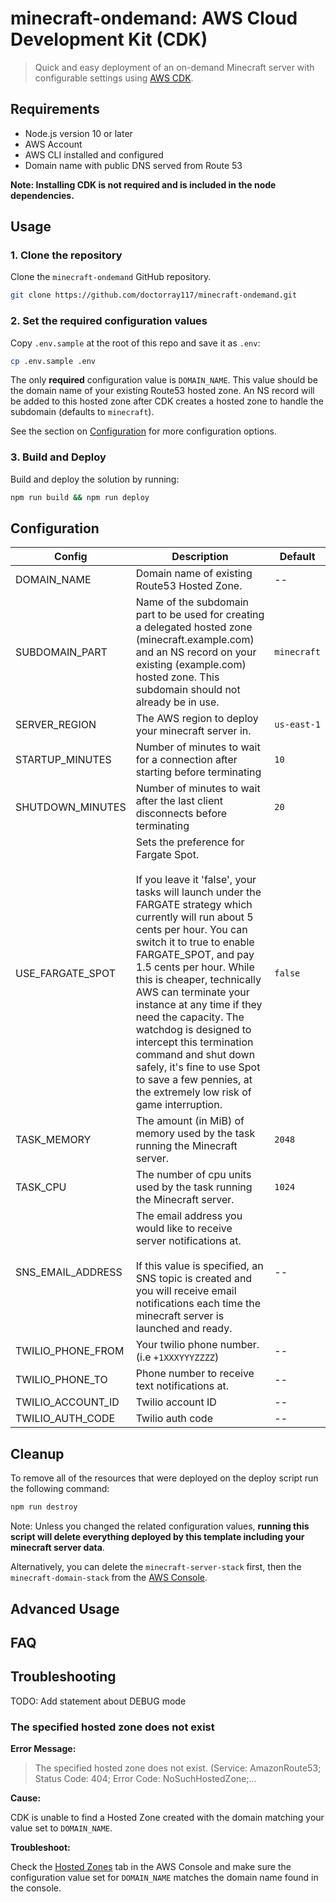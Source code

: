 # minecraft-ondemand: AWS Cloud Development Kit (CDK)

> Quick and easy deployment of an on-demand Minecraft server with configurable
> settings using [AWS CDK](https://aws.amazon.com/cdk/).

## Requirements

- Node.js version 10 or later
- AWS Account
- AWS CLI installed and configured
- Domain name with public DNS served from Route 53

**Note: Installing CDK is not required and is included in the node dependencies.**

## Usage

### 1. Clone the repository

Clone the `minecraft-ondemand` GitHub repository.

```bash
git clone https://github.com/doctorray117/minecraft-ondemand.git
```

### 2. Set the required configuration values

Copy `.env.sample` at the root of this repo and save it as `.env`:

```bash
cp .env.sample .env
```

The only **required** configuration value is `DOMAIN_NAME`. This value should be
the domain name of your existing Route53 hosted zone. An NS record will be added
to this hosted zone after CDK creates a hosted zone to handle the
subdomain (defaults to `minecraft`).

See the section on [Configuration](#configuration) for more configuration options.

### 3. Build and Deploy

Build and deploy the solution by running:

```bash
npm run build && npm run deploy
```

## Configuration

| Config            | Description                                                                                                                                                                                                                                                                                                                                                                                                                                                                                                                                             | Default     |
| ----------------- | ------------------------------------------------------------------------------------------------------------------------------------------------------------------------------------------------------------------------------------------------------------------------------------------------------------------------------------------------------------------------------------------------------------------------------------------------------------------------------------------------------------------------------------------------------- | ----------- |
| DOMAIN_NAME       | Domain name of existing Route53 Hosted Zone.                                                                                                                                                                                                                                                                                                                                                                                                                                                                                                            | --          |
| SUBDOMAIN_PART    | Name of the subdomain part to be used for creating a delegated hosted zone (minecraft.example.com) and an NS record on your existing (example.com) hosted zone. This subdomain should not already be in use.                                                                                                                                                                                                                                                                                                                                            | `minecraft` |
| SERVER_REGION     | The AWS region to deploy your minecraft server in.                                                                                                                                                                                                                                                                                                                                                                                                                                                                                                      | `us-east-1` |
| STARTUP_MINUTES   | Number of minutes to wait for a connection after starting before terminating                                                                                                                                                                                                                                                                                                                                                                                                                                                                            | `10`        |
| SHUTDOWN_MINUTES  | Number of minutes to wait after the last client disconnects before terminating                                                                                                                                                                                                                                                                                                                                                                                                                                                                          | `20`        |
| USE_FARGATE_SPOT  | Sets the preference for Fargate Spot. <br /><br />If you leave it 'false', your tasks will launch under the FARGATE strategy which currently will run about 5 cents per hour. You can switch it to true to enable FARGATE_SPOT, and pay 1.5 cents per hour. While this is cheaper, technically AWS can terminate your instance at any time if they need the capacity. The watchdog is designed to intercept this termination command and shut down safely, it's fine to use Spot to save a few pennies, at the extremely low risk of game interruption. | `false`     |
| TASK_MEMORY       | The amount (in MiB) of memory used by the task running the Minecraft server.                                                                                                                                                                                                                                                                                                                                                                                                                                                                            | `2048`      |
| TASK_CPU          | The number of cpu units used by the task running the Minecraft server.                                                                                                                                                                                                                                                                                                                                                                                                                                                                                  | `1024`      |
| SNS_EMAIL_ADDRESS | The email address you would like to receive server notifications at. <br /><br />If this value is specified, an SNS topic is created and you will receive email notifications each time the minecraft server is launched and ready.                                                                                                                                                                                                                                                                                                                     | --          |
| TWILIO_PHONE_FROM | Your twilio phone number. (i.e `+1XXXYYYZZZZ`)                                                                                                                                                                                                                                                                                                                                                                                                                                                                                                          | --          |
| TWILIO_PHONE_TO   | Phone number to receive text notifications at.                                                                                                                                                                                                                                                                                                                                                                                                                                                                                                          | --          |
| TWILIO_ACCOUNT_ID | Twilio account ID                                                                                                                                                                                                                                                                                                                                                                                                                                                                                                                                       | --          |
| TWILIO_AUTH_CODE  | Twilio auth code                                                                                                                                                                                                                                                                                                                                                                                                                                                                                                                                        | --          |

## Cleanup

To remove all of the resources that were deployed on the deploy script run the
following command:

```bash
npm run destroy
```

Note: Unless you changed the related configuration values, **running this script
will delete everything deployed by this template including your minecraft server
data**.

Alternatively, you can delete the `minecraft-server-stack` first, then the
`minecraft-domain-stack` from the [AWS Console](https://console.aws.amazon.com/cloudformation/).

## Advanced Usage

## FAQ

## Troubleshooting

TODO: Add statement about DEBUG mode

### The specified hosted zone does not exist

**Error Message:**

> The specified hosted zone does not exist. (Service: AmazonRoute53; Status Code: 404; Error Code: NoSuchHostedZone;...

**Cause:**

CDK is unable to find a Hosted Zone created with the domain matching your value
set to `DOMAIN_NAME`.

**Troubleshoot:**

Check the [Hosted Zones](https://console.aws.amazon.com/route53/v2/hostedzones#)
tab in the AWS Console and make sure the configuration value set for `DOMAIN_NAME`
matches the domain name found in the console.
